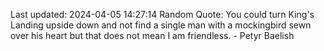 Last updated: 2024-04-05 14:27:14
Random Quote: You could turn King's Landing upside down and not find a single man with a mockingbird sewn over his heart but that does not mean I am friendless.  -  Petyr Baelish
